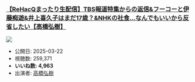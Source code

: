 ### [【ReHacQまったり生配信】TBS報道特集からの返信&フーコーと伊藤痴遊&井上喜久子はまだ17歳？&NHKの社食…なんでもいいから反省したい【高橋弘樹】](https://www.youtube.com/watch?v=LP77QQz4ALo)
[![](https://img.youtube.com/vi/LP77QQz4ALo/sddefault.jpg)](https://www.youtube.com/watch?v=LP77QQz4ALo)
-   公開日: 2025-03-22
-   視聴数: 259,371
-   **いいね数: 4,963**
-   出演者: [高橋弘樹](/rehacq_fan/people/高橋弘樹 "wikilink")
